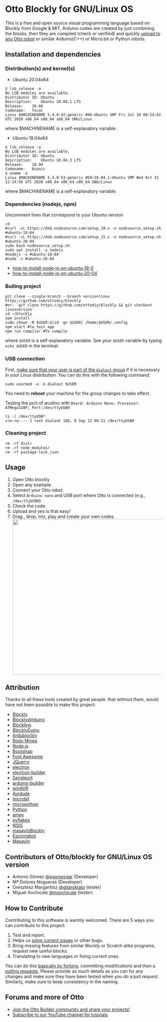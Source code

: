 # Otto Blockly for GNU/Linux OS
This is a free and open source visual programming language based on Blockly from Google & MIT, Arduino codes are created by just combining the blocks, then they are compiled (check or verified) and quickly [upload to any Otto robot](https://wikifactory.com/+OttoDIY/projects) or similar Arduino(C++) or Micro:bit or Python robots.

## Installation and dependencies
### Distribution(s) and kernel(s)
* Ubuntu 20.04x64
```
$ lsb_release -a
No LSB modules are available.
Distributor ID:	Ubuntu
Description:	Ubuntu 20.04.1 LTS
Release:	20.04
Codename:	focal
Linux $MACHINENAME 5.4.0-42-generic #46-Ubuntu SMP Fri Jul 10 00:24:02 UTC 2020 x86_64 x86_64 x86_64 GNU/Linux
```
where $MACHINENAME is a self-explanatory variable.

* Ubuntu 18.04x64
```
$ lsb_release -a
No LSB modules are available.
Distributor ID:	Ubuntu
Description:	Ubuntu 18.04.3 LTS
Release:	18.04
Codename:	bionic
$ uname -a
Linux $MACHINENAME 5.4.0-53-generic #59~18.04.1-Ubuntu SMP Wed Oct 21 12:14:56 UTC 2020 x86_64 x86_64 x86_64 GNU/Linux
```
where $MACHINENAME is a self-explanatory variable.

### Dependencies (nodejs, npm)
Uncomment lines that correspond to your Ubuntu version
```
cd
#curl -sL https://deb.nodesource.com/setup_10.x -o nodesource_setup.sh #ubuntu-18-04
#curl -sL https://deb.nodesource.com/setup_15.x -o nodesource_setup.sh #ubuntu-20-04
sudo bash nodesource_setup.sh
sudo apt install -y nodejs
#nodejs -v #ubuntu-18-04
#node -v #ubuntu-20-04
```
* [how-to-install-node-js-on-ubuntu-18-0](https://www.digitalocean.com/community/tutorials/how-to-install-node-js-on-ubuntu-18-04) 
* [how-to-install-node-js-on-ubuntu-20-04](https://www.digitalocean.com/community/tutorials/how-to-install-node-js-on-ubuntu-20-04)


### Builing project
```
git clone --single-branch --branch versionlinux https://github.com/ottodiy/blockly
#or: `git clone https://github.com/ottodiy/blockly && git checkout linuxversion`
cd ~/blockly
npm install
sudo chown -R $USER:$(id -gn $USER) /home/$USER/.config
npm start #to test app
npm run compiler #To compile
```
where `$USER` is a self-explanatory variable. See your `$USER` variable by typing `echo $USER` in the terminal.

### USB connection
First, [make sure that your user is part of the `dialout` group](https://askubuntu.com/a/58122) if it is necessary in your Linux distribution. You can do this with the following command:
```
sudo usermod -a -G dialout $USER
```
You need to **reboot** your machine for the group changes to take effect.

Testing the port of arudino with `Board: Arduino Nano; Processor: ATMega328P; Port:/dev/ttyUSB0`
```
ls -l /dev/ttyUSB*
crw-rw---- 1 root dialout 188, 0 Sep 13 08:21 /dev/ttyUSB0
```

### Cleaning project
```
rm -rf dist/
rm -rf node_modules/
rm -rf package-lock.json
```

## Usage
1. Open Otto blockly
2. Open any example.
3. Connect your Otto robot.
4. Select `Arduino nano` and USB port where Otto is connected (e.g., `/dev/ttyUSB0`)
5. Check the code.
6. Upload and yes is that easy!
7. Drag , drop, mix, play and create your own codes.  
[<img src="https://github.com/OttoDIY/blockly/blob/master/www/media/Ottoblockly.png" width="500" align="center">](https://youtu.be/chcWxh4Co_c)

## Attribution
Thanks to all these tools created by great people. that without them, would have not been possible to make this project:  
- [Blockly](https://developers.google.com/blockly)
- [Blockly@rduino](https://github.com/technologiescollege/Blockly-at-rduino)
- [Blocklino](https://github.com/fontainejp/blocklino/)
- [BlocklyDuino](https://github.com/BlocklyDuino/BlocklyDuino)
- [Ardublockly](https://github.com/carlosperate/ardublockly)
- [Bodo Minea](https://github.com/BodoMinea)
- [Node.js](https://nodejs.org/)
- [Bootstrap](http://getbootstrap.com)
- [Font Awesome](http://fontawesome.io)
- [JQuerry](https://jquery.com)
- [electron](https://electronjs.org/)
- [electron-builder](https://github.com/electron-userland/electron-builder)
- [Serialport](https://github.com/node-serialport/node-serialport)
- [arduino-builder](https://github.com/arduino/arduino-builder)
- [winAVR](https://sourceforge.net/projects/winavr)
- [Avrdude](http://www.nongnu.org/avrdude)
- [microbit](https://microbit.org/)
- [micropython](https://wiki.mchobby.be/index.php?title=MicroPython-Accueil)
- [Python](https://docs.python.org/)
- [ampy](https://github.com/pycampers/ampy)
- [pyflakes](https://github.com/PyCQA/pyflakes)
- [NSIS](https://sourceforge.net/projects/nsis)
- [masayloBlockly](https://github.com/agomezgar/masayloBlockly)
- [Escornabot](escornabot.com) 
- [Masaylo](https://github.com/agomezgar/masaylo)

## Contributors of Otto/blockly for GNU/Linux OS version 
- Antonio Gómez [@agomezgar](https://github.com/agomezgar) (Developer) 
- Mª Dolores Nogueras (Developer)
- Oresztesz Margaritisz [@gitaroktato](https://github.com/gitaroktato) (tester)
- Miguel Xochicale [@mxochicale](https://github.com/mxochicale) (tester)

## How to Contribute
Contributing to this software is warmly welcomed. There are 5 ways you can contribute to this project:
1. Test and report.
2. Helps us [solve current issues](https://github.com/OttoDIY/blockly/issues) or other bugs.
3. Bring missing features from similar Blockly or Scratch alike programs, request new useful blocks.
5. Translating to new languages or fixing current ones.

You can do this [basically by forking](https://help.github.com/en/articles/fork-a-repo), committing modifications and then a [pulling requests](https://help.github.com/en/articles/about-pull-requests). Please provide as much details as you can for any changes and make sure they have been tested
when you do a pull request. Similarly, make sure to keep consistency in the naming.

## Forums and more of Otto 
- [Join the Otto Builder community and share your projects!](https://www.ottodiy.com/#join-us) 
- [Subscribe to our YouTube channel for tutorials](https://www.youtube.com/c/ottodiy?sub_confirmation=1)
